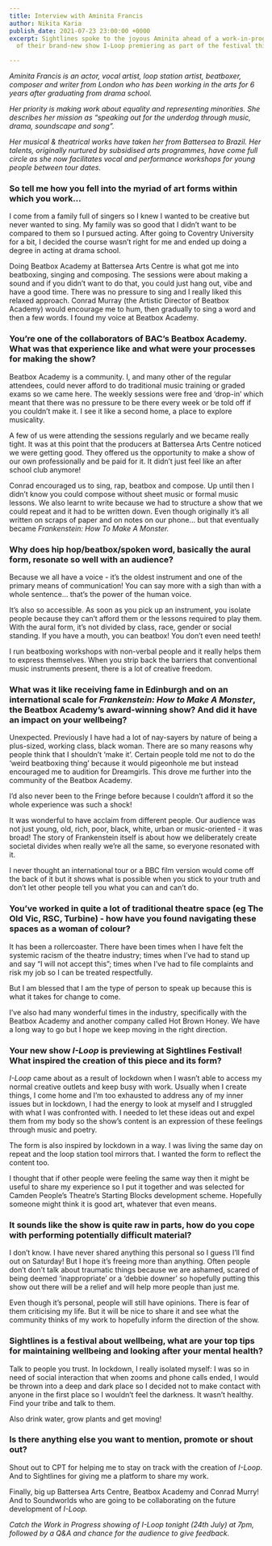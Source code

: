 ```yaml
---
title: Interview with Aminita Francis
author: Nikita Karia
publish_date: 2021-07-23 23:00:00 +0000
excerpt: Sightlines spoke to the joyous Aminita ahead of a work-in-progress performance
  of their brand-new show I-Loop premiering as part of the festival this Saturday!

---
```

_Aminita Francis is an actor, vocal artist, loop station artist, beatboxer, composer and writer from London who has been working in the arts for 6 years after graduating from drama school._

_Her priority is making work about equality and representing minorities. She describes her mission as “speaking out for the underdog through music, drama, soundscape and song”._

_Her musical & theatrical works have taken her from Battersea to Brazil. Her talents, originally nurtured by subsidised arts programmes, have come full circle as she now facilitates vocal and performance workshops for young people between tour dates._

### **So tell me how you fell into the myriad of art forms within which you work...**

I come from a family full of singers so I knew I wanted to be creative but never wanted to sing. My family was so good that I didn’t want to be compared to them so I pursued acting. After going to Coventry University for a bit, I decided the course wasn’t right for me and ended up doing a degree in acting at drama school.

Doing Beatbox Academy at Battersea Arts Centre is what got me into beatboxing, singing and composing. The sessions were about making a sound and if you didn’t want to do that, you could just hang out, vibe and have a good time. There was no pressure to sing and I really liked this relaxed approach. Conrad Murray (the Artistic Director of Beatbox Academy) would encourage me to hum, then gradually to sing a word and then a few words. I found my voice at Beatbox Academy.

### **You’re one of the collaborators of BAC’s Beatbox Academy. What was that experience like and what were your processes for making the show?**

Beatbox Academy is a community. I, and many other of the regular attendees, could never afford to do traditional music training or graded exams so we came here. The weekly sessions were free and ‘drop-in’ which meant that there was no pressure to be there every week or be told off if you couldn’t make it. I see it like a second home, a place to explore musicality.

A few of us were attending the sessions regularly and we became really tight. It was at this point that the producers at Battersea Arts Centre noticed we were getting good. They offered us the opportunity to make a show of our own professionally and be paid for it. It didn’t just feel like an after school club anymore!

Conrad encouraged us to sing, rap, beatbox and compose. Up until then I didn’t know you could compose without sheet music or formal music lessons. We also learnt to write because we had to structure a show that we could repeat and it had to be written down. Even though originally it’s all written on scraps of paper and on notes on our phone… but that eventually became _Frankenstein: How To Make A Monster._

### **Why does hip hop/beatbox/spoken word, basically the aural form, resonate so well with an audience?**

Because we all have a voice - it’s the oldest instrument and one of the primary means of communication! You can say more with a sigh than with a whole sentence… that’s the power of the human voice.

It’s also so accessible. As soon as you pick up an instrument, you isolate people because they can’t afford them or the lessons required to play them. With the aural form, it’s not divided by class, race, gender or social standing. If you have a mouth, you can beatbox! You don’t even need teeth!

I run beatboxing workshops with non-verbal people and it really helps them to express themselves. When you strip back the barriers that conventional music instruments present, there is a lot of creative freedom.

### **What was it like receiving fame in Edinburgh and on an international scale for _Frankenstein: How to Make A Monster_, the Beatbox Academy’s award-winning show? And did it have an impact on your wellbeing?**

Unexpected. Previously I have had a lot of nay-sayers by nature of being a plus-sized, working class, black woman. There are so many reasons why people think that I shouldn’t ‘make it’. Certain people told me not to do the ‘weird beatboxing thing’ because it would pigeonhole me but instead encouraged me to audition for Dreamgirls. This drove me further into the community of the Beatbox Academy.

I’d also never been to the Fringe before because I couldn’t afford it so the whole experience was such a shock!

It was wonderful to have acclaim from different people. Our audience was not just young, old, rich, poor, black, white, urban or music-oriented - it was broad! The story of Frankenstein itself is about how we deliberately create societal divides when really we’re all the same, so everyone resonated with it.

I never thought an international tour or a BBC film version would come off the back of it but it shows what is possible when you stick to your truth and don’t let other people tell you what you can and can’t do.

### **You’ve worked in quite a lot of traditional theatre space (eg The Old Vic, RSC, Turbine) - how have you found navigating these spaces as a woman of colour?**

It has been a rollercoaster. There have been times when I have felt the systemic racism of the theatre industry; times when I’ve had to stand up and say “I will not accept this”; times when I’ve had to file complaints and risk my job so I can be treated respectfully.

But I am blessed that I am the type of person to speak up because this is what it takes for change to come.

I’ve also had many wonderful times in the industry, specifically with the Beatbox Academy and another company called Hot Brown Honey. We have a long way to go but I hope we keep moving in the right direction.

### **Your new show _I-Loop_ is previewing at Sightlines Festival! What inspired the creation of this piece and its form?**

_I-Loop_ came about as a result of lockdown when I wasn’t able to access my normal creative outlets and keep busy with work. Usually when I create things, I come home and I’m too exhausted to address any of my inner issues but in lockdown, I had the energy to look at myself and I struggled with what I was confronted with. I needed to let these ideas out and expel them from my body so the show’s content is an expression of these feelings through music and poetry.

The form is also inspired by lockdown in a way. I was living the same day on repeat and the loop station tool mirrors that. I wanted the form to reflect the content too.

I thought that if other people were feeling the same way then it might be useful to share my experience so I put it together and was selected for Camden People’s Theatre’s Starting Blocks development scheme. Hopefully someone might think it is good art, whatever that even means.

### **It sounds like the show is quite raw in parts, how do you cope with performing potentially difficult material?**

I don’t know. I have never shared anything this personal so I guess I’ll find out on Saturday! But I hope it’s freeing more than anything. Often people don’t don’t talk about traumatic things because we are ashamed, scared of being deemed ‘inappropriate’ or a ‘debbie downer’ so hopefully putting this show out there will be a relief and will help more people than just me.

Even though it’s personal, people will still have opinions. There is fear of them criticising my life. But it will be nice to share it and see what the community thinks of my work to hopefully inform the direction of the show.

### **Sightlines is a festival about wellbeing, what are your top tips for maintaining wellbeing and looking after your mental health?**

Talk to people you trust. In lockdown, I really isolated myself: I was so in need of social interaction that when zooms and phone calls ended, I would be thrown into a deep and dark place so I decided not to make contact with anyone in the first place so I wouldn’t feel the darkness. It wasn’t healthy. Find your tribe and talk to them.

Also drink water, grow plants and get moving!

### **Is there anything else you want to mention, promote or shout out?**

Shout out to CPT for helping me to stay on track with the creation of _I-Loop_. And to Sightlines for giving me a platform to share my work.

Finally, big up Battersea Arts Centre, Beatbox Academy and Conrad Murry! And to Soundworlds who are going to be collaborating on the future development of _I-Loop._

_Catch the Work in Progress showing of I-Loop tonight (24th July) at 7pm, followed by a Q&A and chance for the audience to give feedback._